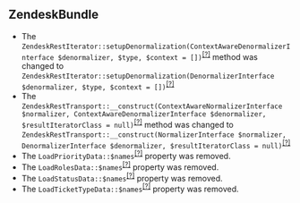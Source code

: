 ZendeskBundle
-------------
* The `ZendeskRestIterator::setupDenormalization(ContextAwareDenormalizerInterface $denormalizer, $type, $context = [])`<sup>[[?]](https://github.com/oroinc/OroCRMZendeskBundle/tree/5.1.0/Provider/Transport/Rest/ZendeskRestIterator.php#L97 "Oro\Bundle\ZendeskBundle\Provider\Transport\Rest\ZendeskRestIterator")</sup> method was changed to `ZendeskRestIterator::setupDenormalization(DenormalizerInterface $denormalizer, $type, $context = [])`<sup>[[?]](https://github.com/oroinc/OroCRMZendeskBundle/tree/6.0.0-rc/Provider/Transport/Rest/ZendeskRestIterator.php#L91 "Oro\Bundle\ZendeskBundle\Provider\Transport\Rest\ZendeskRestIterator")</sup>
* The `ZendeskRestTransport::__construct(ContextAwareNormalizerInterface $normalizer, ContextAwareDenormalizerInterface $denormalizer, $resultIteratorClass = null)`<sup>[[?]](https://github.com/oroinc/OroCRMZendeskBundle/tree/5.1.0/Provider/Transport/Rest/ZendeskRestTransport.php#L37 "Oro\Bundle\ZendeskBundle\Provider\Transport\Rest\ZendeskRestTransport")</sup> method was changed to `ZendeskRestTransport::__construct(NormalizerInterface $normalizer, DenormalizerInterface $denormalizer, $resultIteratorClass = null)`<sup>[[?]](https://github.com/oroinc/OroCRMZendeskBundle/tree/6.0.0-rc/Provider/Transport/Rest/ZendeskRestTransport.php#L32 "Oro\Bundle\ZendeskBundle\Provider\Transport\Rest\ZendeskRestTransport")</sup>
* The `LoadPriorityData::$names`<sup>[[?]](https://github.com/oroinc/OroCRMZendeskBundle/tree/5.1.0/Migrations/Data/ORM/LoadPriorityData.php#L16 "Oro\Bundle\ZendeskBundle\Migrations\Data\ORM\LoadPriorityData::$names")</sup> property was removed.
* The `LoadRolesData::$names`<sup>[[?]](https://github.com/oroinc/OroCRMZendeskBundle/tree/5.1.0/Migrations/Data/ORM/LoadRolesData.php#L16 "Oro\Bundle\ZendeskBundle\Migrations\Data\ORM\LoadRolesData::$names")</sup> property was removed.
* The `LoadStatusData::$names`<sup>[[?]](https://github.com/oroinc/OroCRMZendeskBundle/tree/5.1.0/Migrations/Data/ORM/LoadStatusData.php#L16 "Oro\Bundle\ZendeskBundle\Migrations\Data\ORM\LoadStatusData::$names")</sup> property was removed.
* The `LoadTicketTypeData::$names`<sup>[[?]](https://github.com/oroinc/OroCRMZendeskBundle/tree/5.1.0/Migrations/Data/ORM/LoadTicketTypeData.php#L16 "Oro\Bundle\ZendeskBundle\Migrations\Data\ORM\LoadTicketTypeData::$names")</sup> property was removed.

